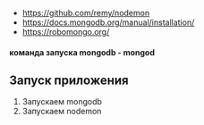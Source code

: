 * https://github.com/remy/nodemon
* https://docs.mongodb.org/manual/installation/
* https://robomongo.org/

#### команда запуска mongodb - mongod

## Запуск приложения
1. Запускаем mongodb
2. Запускаем nodemon
